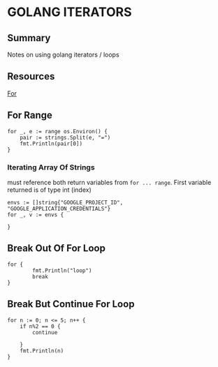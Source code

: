 # GOLANG ITERATORS

## Summary

Notes on using golang iterators / loops

## Resources

[For](https://gobyexample.com/for)

## For Range

```golang
for _, e := range os.Environ() {
    pair := strings.Split(e, "=")
    fmt.Println(pair[0])
}
```

### Iterating Array Of Strings

must reference both return variables from `for ... range`. First variable
returned is of type int (index)

```golang
envs := []string{"GOOGLE_PROJECT_ID", "GOOGLE_APPLICATION_CREDENTIALS"}
for _, v := envs {

}
```

## Break Out Of For Loop

```golang
for {
		fmt.Println("loop")
		break
}
```

## Break But Continue For Loop

```golang
for n := 0; n <= 5; n++ {
	if n%2 == 0 {
		continue

	}
	fmt.Println(n)
}
```
